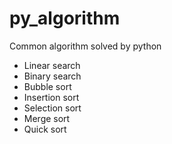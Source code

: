 # py_algorithm
Common algorithm solved by python

- Linear search
- Binary search
- Bubble sort
- Insertion sort
- Selection sort
- Merge sort
- Quick sort